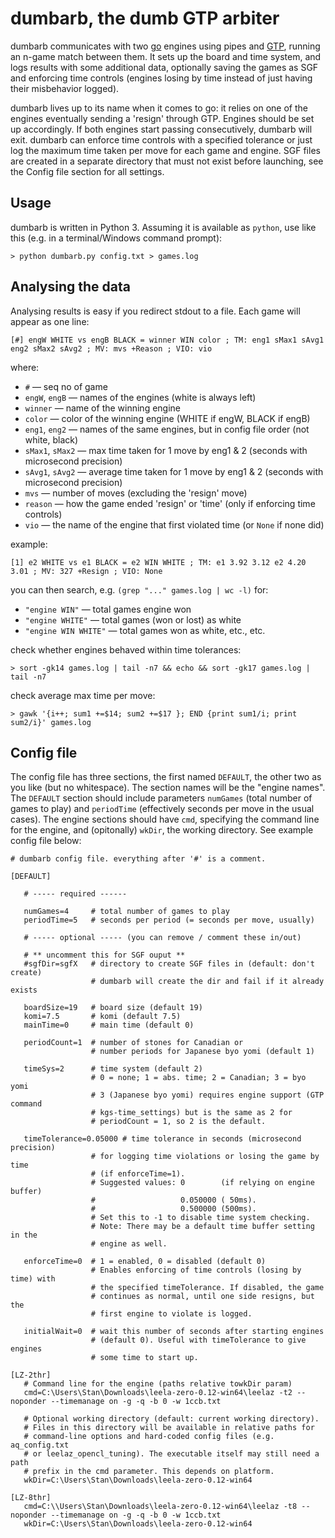 # dumbarb, the dumb GTP arbiter
dumbarb communicates with two [go](https://en.wikipedia.org/wiki/Go_(game)) engines using pipes and [GTP](https://www.lysator.liu.se/~gunnar/gtp/), running an n-game match between them.  It sets up the board and time system, and logs results with some additional data, optionally saving the games as SGF and enforcing time controls (engines losing by time instead of just having their misbehavior logged).

dumbarb lives up to its name when it comes to go: it relies on one of the engines eventually sending a 'resign' through GTP. Engines should be set up accordingly. If both engines start passing consecutively, dumbarb will exit. dumbarb can enforce time controls with a specified tolerance or just log the maximum time taken per move for each game and engine. SGF files are created in a separate directory that must not exist before launching, see the Config file section for all settings.

## Usage
dumbarb is written in Python 3. Assuming it is available as ``python``, use like this (e.g. in a terminal/Windows command prompt):
```
> python dumbarb.py config.txt > games.log
```
## Analysing the data
Analysing results is easy if you redirect stdout to a file.  Each game will appear as one line:
```
[#] engW WHITE vs engB BLACK = winner WIN color ; TM: eng1 sMax1 sAvg1 eng2 sMax2 sAvg2 ; MV: mvs +Reason ; VIO: vio
```

where:
* ``#`` — seq no of game
* ``engW``, ``engB`` — names of the engines (white is always left)
* ``winner`` — name of the winning engine
* ``color`` — color of the winning engine (WHITE if engW, BLACK if engB)
* ``eng1``, ``eng2`` — names of the same engines, but in config file order (not white, black)
* ``sMax1``, ``sMax2`` — max time taken for 1 move by eng1 & 2 (seconds with microsecond precision)
* ``sAvg1``, ``sAvg2`` — average time taken for 1 move by eng1 & 2 (seconds with microsecond precision)
* ``mvs`` — number of moves (excluding the 'resign' move)
* ``reason`` — how the game ended 'resign' or 'time' (only if enforcing time controls)
* ``vio`` — the name of the engine that first violated time (or ``None`` if none did)

example:
```
[1] e2 WHITE vs e1 BLACK = e2 WIN WHITE ; TM: e1 3.92 3.12 e2 4.20 3.01 ; MV: 327 +Resign ; VIO: None
```
you can then search, e.g. ``(grep "..." games.log | wc -l)`` for:

* ``"engine WIN"`` — total games engine won
* ``"engine WHITE"`` — total games (won or lost) as white
* ``"engine WIN WHITE"`` — total games won as white, etc., etc.

check whether engines behaved within time tolerances:
```
> sort -gk14 games.log | tail -n7 && echo && sort -gk17 games.log | tail -n7
```
check average max time per move:
```
> gawk '{i++; sum1 +=$14; sum2 +=$17 }; END {print sum1/i; print sum2/i}' games.log
```
## Config file
The config file has three sections, the first named ``DEFAULT``, the other two as you like (but no whitespace). The section names will be the "engine names". The ``DEFAULT`` section should include parameters ``numGames`` (total number of games to play) and ``periodTime`` (effectively seconds per move in the usual cases). The engine sections should have ``cmd``, specifying the command line for the engine, and (opitonally) ``wkDir``, the working directory. See example config file below:
```
# dumbarb config file. everything after '#' is a comment.

[DEFAULT]

   # ----- required ------

   numGames=4     # total number of games to play
   periodTime=5   # seconds per period (= seconds per move, usually)

   # ----- optional ----- (you can remove / comment these in/out)

   # ** uncomment this for SGF ouput **
   #sgfDir=sgfX   # directory to create SGF files in (default: don't create)
                  # dumbarb will create the dir and fail if it already exists

   boardSize=19   # board size (default 19)
   komi=7.5       # komi (default 7.5)
   mainTime=0     # main time (default 0)

   periodCount=1  # number of stones for Canadian or
                  # number periods for Japanese byo yomi (default 1)

   timeSys=2      # time system (default 2)
                  # 0 = none; 1 = abs. time; 2 = Canadian; 3 = byo yomi 
                  # 3 (Japanese byo yomi) requires engine support (GTP command
                  # kgs-time_settings) but is the same as 2 for
                  # periodCount = 1, so 2 is the default.

   timeTolerance=0.05000 # time tolerance in seconds (microsecond precision)
                  # for logging time violations or losing the game by time
                  # (if enforceTime=1).
                  # Suggested values: 0        (if relying on engine buffer)
                  #                   0.050000 ( 50ms).
                  #                   0.500000 (500ms).
                  # Set this to -1 to disable time system checking.
                  # Note: There may be a default time buffer setting in the
                  # engine as well.                  
                  
   enforceTime=0  # 1 = enabled, 0 = disabled (default 0)
                  # Enables enforcing of time controls (losing by time) with
                  # the specified timeTolerance. If disabled, the game
                  # continues as normal, until one side resigns, but the
                  # first engine to violate is logged.
                  
   initialWait=0  # wait this number of seconds after starting engines
                  # (default 0). Useful with timeTolerance to give engines
                  # some time to start up.

[LZ-2thr]
   # Command line for the engine (paths relative towkDir param)
   cmd=C:\Users\Stan\Downloads\leela-zero-0.12-win64\leelaz -t2 --noponder --timemanage on -g -q -b 0 -w 1ccb.txt

   # Optional working directory (default: current working directory).
   # Files in this directory will be available in relative paths for
   # command-line options and hard-coded config files (e.g. aq_config.txt
   # or leelaz_opencl_tuning). The executable itself may still need a path
   # prefix in the cmd parameter. This depends on platform.
   wkDir=C:\Users\Stan\Downloads\leela-zero-0.12-win64

[LZ-8thr]
   cmd=C:\\Users\Stan\Downloads\leela-zero-0.12-win64\leelaz -t8 --noponder --timemanage on -g -q -b 0 -w 1ccb.txt
   wkDir=C:\Users\Stan\Downloads\leela-zero-0.12-win64
```
